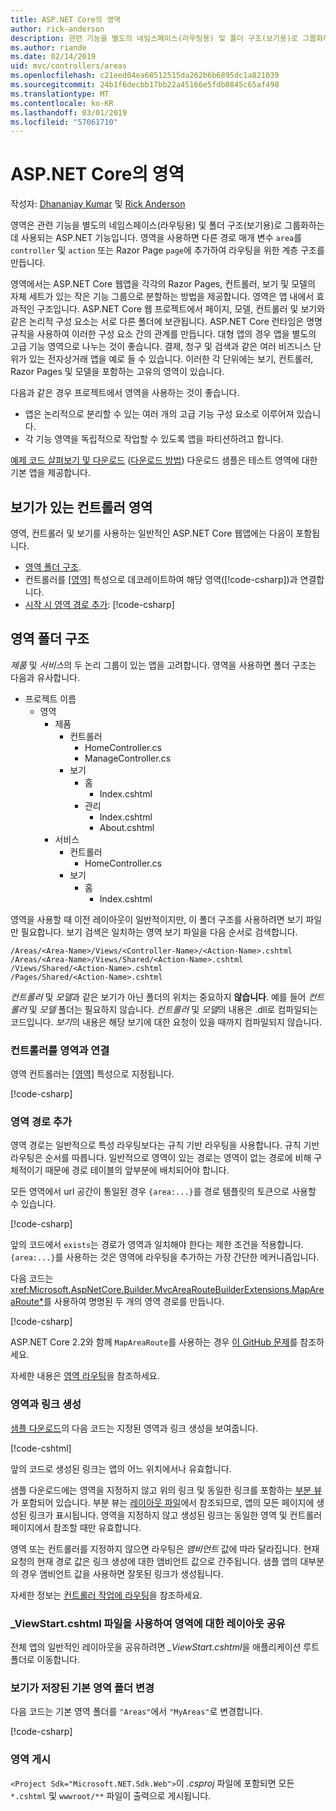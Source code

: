 ```yaml
---
title: ASP.NET Core의 영역
author: rick-anderson
description: 관련 기능을 별도의 네임스페이스(라우팅용) 및 폴더 구조(보기용)로 그룹화하는 데 사용되는 ASP.NET MVC 기능인 영역에 대해 알아봅니다.
ms.author: riande
ms.date: 02/14/2019
uid: mvc/controllers/areas
ms.openlocfilehash: c21eed04ea68512515da262b6b6895dc1a821039
ms.sourcegitcommit: 24b1f6decbb17bb22a45166e5fdb0845c65af498
ms.translationtype: MT
ms.contentlocale: ko-KR
ms.lasthandoff: 03/01/2019
ms.locfileid: "57061710"
---
```

# <a name="areas-in-aspnet-core"></a>ASP.NET Core의 영역

작성자: [Dhananjay Kumar](https://twitter.com/debug_mode) 및 [Rick Anderson](https://twitter.com/RickAndMSFT)

영역은 관련 기능을 별도의 네임스페이스(라우팅용) 및 폴더 구조(보기용)로 그룹화하는 데 사용되는 ASP.NET 기능입니다. 영역을 사용하면 다른 경로 매개 변수 `area`를 `controller` 및 `action` 또는 Razor Page `page`에 추가하여 라우팅을 위한 계층 구조를 만듭니다.

영역에서는 ASP.NET Core 웹앱을 각각의 Razor Pages, 컨트롤러, 보기 및 모델의 자체 세트가 있는 작은 기능 그룹으로 분할하는 방법을 제공합니다. 영역은 앱 내에서 효과적인 구조입니다. ASP.NET Core 웹 프로젝트에서 페이지, 모델, 컨트롤러 및 보기와 같은 논리적 구성 요소는 서로 다른 폴더에 보관됩니다. ASP.NET Core 런타임은 명명 규칙을 사용하여 이러한 구성 요소 간의 관계를 만듭니다. 대형 앱의 경우 앱을 별도의 고급 기능 영역으로 나누는 것이 좋습니다. 결제, 청구 및 검색과 같은 여러 비즈니스 단위가 있는 전자상거래 앱을 예로 들 수 있습니다. 이러한 각 단위에는 보기, 컨트롤러, Razor Pages 및 모델을 포함하는 고유의 영역이 있습니다.

다음과 같은 경우 프로젝트에서 영역을 사용하는 것이 좋습니다.

* 앱은 논리적으로 분리할 수 있는 여러 개의 고급 기능 구성 요소로 이루어져 있습니다.
* 각 기능 영역을 독립적으로 작업할 수 있도록 앱을 파티션하려고 합니다.

[예제 코드 살펴보기 및 다운로드](https://github.com/aspnet/Docs/tree/master/aspnetcore/mvc/controllers/areas/samples) ([다운로드 방법](xref:index#how-to-download-a-sample)) 다운로드 샘플은 테스트 영역에 대한 기본 앱을 제공합니다.

## <a name="areas-for-controllers-with-views"></a>보기가 있는 컨트롤러 영역

영역, 컨트롤러 및 보기를 사용하는 일반적인 ASP.NET Core 웹앱에는 다음이 포함됩니다.

* [영역 폴더 구조](#area-folder-structure).
* 컨트롤러를 [&lbrack;영역&rbrack;](#attribute) 특성으로 데코레이트하여 해당 영역([!code-csharp[](areas/samples/MVCareas/Areas/Products/Controllers/ManageController.cs?name=snippet2)])과 연결합니다.
* [시작 시 영역 경로 추가](#add-area-route): [!code-csharp[](areas/samples/MVCareas/Startup.cs?name=snippet2&highlight=3-6)]

## <a name="area-folder-structure"></a>영역 폴더 구조
*제품* 및 *서비스*의 두 논리 그룹이 있는 앱을 고려합니다. 영역을 사용하면 폴더 구조는 다음과 유사합니다.

* 프로젝트 이름
  * 영역
    * 제품
      * 컨트롤러
        * HomeController.cs
        * ManageController.cs
      * 보기
        * 홈
          * Index.cshtml
        * 관리
          * Index.cshtml
          * About.cshtml
    * 서비스
      * 컨트롤러
        * HomeController.cs
      * 보기
        * 홈
          * Index.cshtml

영역을 사용할 때 이전 레이아웃이 일반적이지만, 이 폴더 구조를 사용하려면 보기 파일만 필요합니다. 보기 검색은 일치하는 영역 보기 파일을 다음 순서로 검색합니다.

```text
/Areas/<Area-Name>/Views/<Controller-Name>/<Action-Name>.cshtml
/Areas/<Area-Name>/Views/Shared/<Action-Name>.cshtml
/Views/Shared/<Action-Name>.cshtml
/Pages/Shared/<Action-Name>.cshtml
   ```

*컨트롤러* 및 *모델*과 같은 보기가 아닌 폴더의 위치는 중요하지 **않습니다**. 예를 들어 *컨트롤러* 및 *모델* 폴더는 필요하지 않습니다. *컨트롤러* 및 *모델*의 내용은 .dll로 컴파일되는 코드입니다. *보기*의 내용은 해당 보기에 대한 요청이 있을 때까지 컴파일되지 않습니다.

<!-- TODO review:
The content of the *Views* isn't compiled until a request to that view has been made.

What about precompiled views? 
 -->
<a name="attribute"></a>

### <a name="associate-the-controller-with-an-area"></a>컨트롤러를 영역과 연결

영역 컨트롤러는 [&lbrack;영역&rbrack;](xref:Microsoft.AspNetCore.Mvc.AreaAttribute) 특성으로 지정됩니다.

[!code-csharp[](areas/samples/MVCareas/Areas/Products/Controllers/ManageController.cs?highlight=5&name=snippet)]

### <a name="add-area-route"></a>영역 경로 추가

영역 경로는 일반적으로 특성 라우팅보다는 규칙 기반 라우팅을 사용합니다. 규칙 기반 라우팅은 순서를 따릅니다. 일반적으로 영역이 있는 경로는 영역이 없는 경로에 비해 구체적이기 때문에 경로 테이블의 앞부분에 배치되어야 합니다.

모든 영역에서 url 공간이 통일된 경우 `{area:...}`를 경로 템플릿의 토큰으로 사용할 수 있습니다.

[!code-csharp[](areas/samples/MVCareas/Startup.cs?name=snippet&highlight=18-21)]

앞의 코드에서 `exists`는 경로가 영역과 일치해야 한다는 제한 조건을 적용합니다. `{area:...}`를 사용하는 것은 영역에 라우팅을 추가하는 가장 간단한 메커니즘입니다.

다음 코드는 <xref:Microsoft.AspNetCore.Builder.MvcAreaRouteBuilderExtensions.MapAreaRoute*>를 사용하여 명명된 두 개의 영역 경로를 만듭니다.

[!code-csharp[](areas/samples/MVCareas/StartupMapAreaRoute.cs?name=snippet&highlight=18-27)]

ASP.NET Core 2.2와 함께 `MapAreaRoute`를 사용하는 경우 [이 GitHub 문제](https://github.com/aspnet/AspNetCore/issues/7772)를 참조하세요.

자세한 내용은 [영역 라우팅](xref:mvc/controllers/routing#areas)을 참조하세요.

### <a name="link-generation-with-areas"></a>영역과 링크 생성

[샘플 다운로드](https://github.com/aspnet/Docs/tree/master/aspnetcore/mvc/controllers/areas/samples)의 다음 코드는 지정된 영역과 링크 생성을 보여줍니다.

[!code-cshtml[](areas/samples/MVCareas/Views/Shared/_testLinksPartial.cshtml?name=snippet)]

앞의 코드로 생성된 링크는 앱의 어느 위치에서나 유효합니다.

샘플 다운로드에는 영역을 지정하지 않고 위의 링크 및 동일한 링크를 포함하는 [부분 뷰](xref:mvc/views/partial)가 포함되어 있습니다. 부분 뷰는 [레이아웃 파일]()에서 참조되므로, 앱의 모든 페이지에 생성된 링크가 표시됩니다. 영역을 지정하지 않고 생성된 링크는 동일한 영역 및 컨트롤러 페이지에서 참조할 때만 유효합니다.

영역 또는 컨트롤러를 지정하지 않으면 라우팅은 *앰비언트* 값에 따라 달라집니다. 현재 요청의 현재 경로 값은 링크 생성에 대한 앰비언트 값으로 간주됩니다. 샘플 앱의 대부분의 경우 앰비언트 값을 사용하면 잘못된 링크가 생성됩니다.

자세한 정보는 [컨트롤러 작업에 라우팅](xref:mvc/controllers/routing)을 참조하세요.

### <a name="shared-layout-for-areas-using-the-viewstartcshtml-file"></a>_ViewStart.cshtml 파일을 사용하여 영역에 대한 레이아웃 공유

전체 앱의 일반적인 레이아웃을 공유하려면 *_ViewStart.cshtml*을 애플리케이션 루트 폴더로 이동합니다.

<!-- This section will be completed after https://github.com/aspnet/Docs/pull/10978 is merged.
<a name="arp"></a>

## Areas for Razor Pages
-->
<a name="rename"></a>

### <a name="change-default-area-folder-where-views-are-stored"></a>보기가 저장된 기본 영역 폴더 변경

다음 코드는 기본 영역 폴더를 `"Areas"`에서 `"MyAreas"`로 변경합니다.

[!code-csharp[](areas/samples/MVCareas/Startup2.cs?name=snippet)]

<!-- TODO review - can we delete this. Areas doesn't change publishing - right? -->
### <a name="publishing-areas"></a>영역 게시

`<Project Sdk="Microsoft.NET.Sdk.Web">`이 *.csproj* 파일에 포함되면 모든 `*.cshtml` 및 `wwwroot/**` 파일이 출력으로 게시됩니다.
